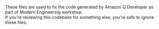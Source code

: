 These files are used to fix the code generated by Amazon Q Developer as part of Modern Engineering workshop.  
If you're reviewing this codebase for something else, you're safe to ignore these files.
